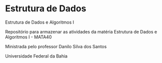 Estrutura de Dados
==================
Estrutura de Dados e Algoritmos I

Repositório para armazenar as atividades da matéria Estrutura de Dados e Algoritmos I  - MATA40

Ministrada pelo professor Danilo Silva dos Santos

Universidade Federal da Bahia
